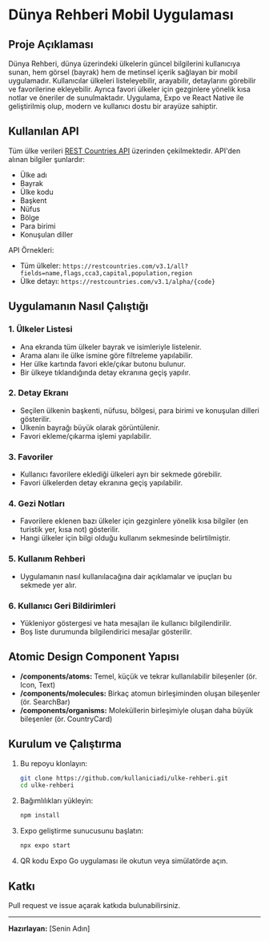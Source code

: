 # Dünya Rehberi Mobil Uygulaması

## Proje Açıklaması
Dünya Rehberi, dünya üzerindeki ülkelerin güncel bilgilerini kullanıcıya sunan, hem görsel (bayrak) hem de metinsel içerik sağlayan bir mobil uygulamadır. Kullanıcılar ülkeleri listeleyebilir, arayabilir, detaylarını görebilir ve favorilerine ekleyebilir. Ayrıca favori ülkeler için gezginlere yönelik kısa notlar ve öneriler de sunulmaktadır. Uygulama, Expo ve React Native ile geliştirilmiş olup, modern ve kullanıcı dostu bir arayüze sahiptir.

## Kullanılan API
Tüm ülke verileri [REST Countries API](https://restcountries.com/) üzerinden çekilmektedir. API'den alınan bilgiler şunlardır:
- Ülke adı
- Bayrak
- Ülke kodu
- Başkent
- Nüfus
- Bölge
- Para birimi
- Konuşulan diller

API Örnekleri:
- Tüm ülkeler: `https://restcountries.com/v3.1/all?fields=name,flags,cca3,capital,population,region`
- Ülke detayı: `https://restcountries.com/v3.1/alpha/{code}`

## Uygulamanın Nasıl Çalıştığı

### 1. Ülkeler Listesi
- Ana ekranda tüm ülkeler bayrak ve isimleriyle listelenir.
- Arama alanı ile ülke ismine göre filtreleme yapılabilir.
- Her ülke kartında favori ekle/çıkar butonu bulunur.
- Bir ülkeye tıklandığında detay ekranına geçiş yapılır.

### 2. Detay Ekranı
- Seçilen ülkenin başkenti, nüfusu, bölgesi, para birimi ve konuşulan dilleri gösterilir.
- Ülkenin bayrağı büyük olarak görüntülenir.
- Favori ekleme/çıkarma işlemi yapılabilir.

### 3. Favoriler
- Kullanıcı favorilere eklediği ülkeleri ayrı bir sekmede görebilir.
- Favori ülkelerden detay ekranına geçiş yapılabilir.

### 4. Gezi Notları
- Favorilere eklenen bazı ülkeler için gezginlere yönelik kısa bilgiler (en turistik yer, kısa not) gösterilir.
- Hangi ülkeler için bilgi olduğu kullanım sekmesinde belirtilmiştir.

### 5. Kullanım Rehberi
- Uygulamanın nasıl kullanılacağına dair açıklamalar ve ipuçları bu sekmede yer alır.

### 6. Kullanıcı Geri Bildirimleri
- Yükleniyor göstergesi ve hata mesajları ile kullanıcı bilgilendirilir.
- Boş liste durumunda bilgilendirici mesajlar gösterilir.

## Atomic Design Component Yapısı
- **/components/atoms:** Temel, küçük ve tekrar kullanılabilir bileşenler (ör. Icon, Text)
- **/components/molecules:** Birkaç atomun birleşiminden oluşan bileşenler (ör. SearchBar)
- **/components/organisms:** Moleküllerin birleşimiyle oluşan daha büyük bileşenler (ör. CountryCard)

## Kurulum ve Çalıştırma
1. Bu repoyu klonlayın:
   ```bash
   git clone https://github.com/kullaniciadi/ulke-rehberi.git
   cd ulke-rehberi
   ```
2. Bağımlılıkları yükleyin:
   ```bash
   npm install
   ```
3. Expo geliştirme sunucusunu başlatın:
   ```bash
   npx expo start
   ```
4. QR kodu Expo Go uygulaması ile okutun veya simülatörde açın.

## Katkı
Pull request ve issue açarak katkıda bulunabilirsiniz.

---

**Hazırlayan:** [Senin Adın]
